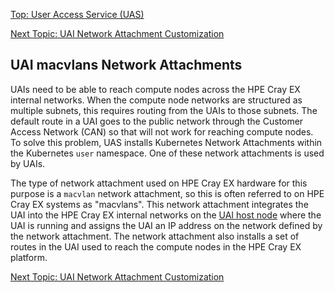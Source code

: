 [Top: User Access Service (UAS)](User_Access_Service_UAS.md)

[Next Topic: UAI Network Attachment Customization](UAI_Network_Attachments.md)

## UAI macvlans Network Attachments

UAIs need to be able to reach compute nodes across the HPE Cray EX internal networks. When the compute node networks are structured as multiple subnets, this requires routing from the UAIs to those subnets. The default route in a UAI goes to the public network through the Customer Access Network (CAN) so that will not work for reaching compute nodes. To solve this problem, UAS installs Kubernetes Network Attachments within the Kubernetes `user` namespace. One of these network attachments is used by UAIs.

The type of network attachment used on HPE Cray EX hardware for this purpose is a `macvlan` network attachment, so this is often referred to on HPE Cray EX systems as "macvlans". This network attachment integrates the UAI into the HPE Cray EX internal networks on the [UAI host node](UAI_Host_Nodes.md) where the UAI is running and assigns the UAI an IP address on the network defined by the network attachment. The network attachment also installs a set of routes in the UAI used to reach the compute nodes in the HPE Cray EX platform.

[Next Topic: UAI Network Attachment Customization](UAI_Network_Attachments.md)
